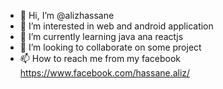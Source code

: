 - 👋 Hi, I’m @alizhassane
- 👀 I’m interested in web and android application  
- 🌱 I’m currently learning java ana reactjs
- 💞️ I’m looking to collaborate on some project 
- 📫 How to reach me from my facebook
https://www.facebook.com/hassane.aliz/

<!---
alizhassane/alizhassane is a ✨ special ✨ repository because its `README.md` (this file) appears on your GitHub profile.
You can click the Preview link to take a look at your changes.
--->

